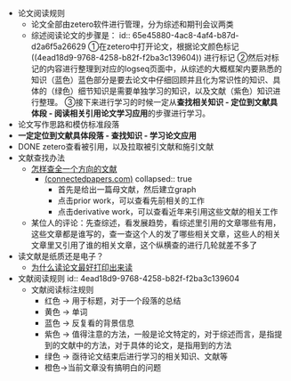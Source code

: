 - 论文阅读规则
	- 论文全部由zetero软件进行管理，分为综述和期刊会议两类
	- 综述阅读论文的步骤是：
	  id:: 65e45880-4ac8-4af4-b87d-d2a6f5a26629
	  ①在zetero中打开论文，根据论文颜色标记 ((4ead18d9-9768-4258-b82f-f2ba3c139604)) 进行标记
	  ②然后对标记的内容进行整理到对应的logseq页面中，从综述的大概框架内要熟悉的知识（蓝色）蓝色部分是要去论文中仔细回顾并且化为常识性的知识、具体的（绿色）细节知识是需要单独学习的知识，以及文献（紫色）知识进行整理。
	  ③接下来进行学习的时候一定从**查找相关知识 - 定位到文献具体段 - 阅读相关引用论文学习应用**的步骤进行学习。
- 论文写作思路和模仿标准段落
- **一定定位到文献具体段落 - 查找知识 - 学习论文应用**
- DONE  zetero查看被引用，以及拉取被引文献和施引文献
- 文献查找办法
	- [怎样查全一个方向的文献](https://www.zhihu.com/question/437643499)
		- [(connectedpapers.com)](https://www.connectedpapers.com/main/aa9635e531de729d47c9f166c388cd5ff0feeaaf/BrainGNN%3A-Interpretable-Brain-Graph-Neural-Network-for-fMRI-Analysis/graph)
		  collapsed:: true
			- 首先是给出一篇母文献，然后建立graph
			- 点击prior work，可以查看先前相关的工作
			- 点击derivative work，可以查看近年来引用这些文献的相关工作
	- 某位人的评论：先查综述，看发展趋势，看综述里引用的文章哪些有用，这些文章都是谁写的，查一查这个人的发了哪些相关文章，这些人的相关文章里又引用了谁的相关文章，这个纵横查的进行几轮就差不多了
- 读文献是纸质还是电子？
	- [为什么读论文最好打印出来读](https://www.zhihu.com/question/465290543)
- 文献阅读规则
  id:: 4ead18d9-9768-4258-b82f-f2ba3c139604
	- 文献阅读标注规则
		- 红色 -> 用于标题，对于一个段落的总结
		- 黄色 -> 单词
		- 蓝色 -> 反复看的背景信息
		- 紫色 -> 值得注意的方法，一般是论文特定的，对于综述而言，是指提到的文献中的方法，对于具体的论文，是指用到的方法
		- 绿色 -> 亟待论文结束后进行学习的相关知识、文献等
		- 橙色->当前文章没有搞明白的问题